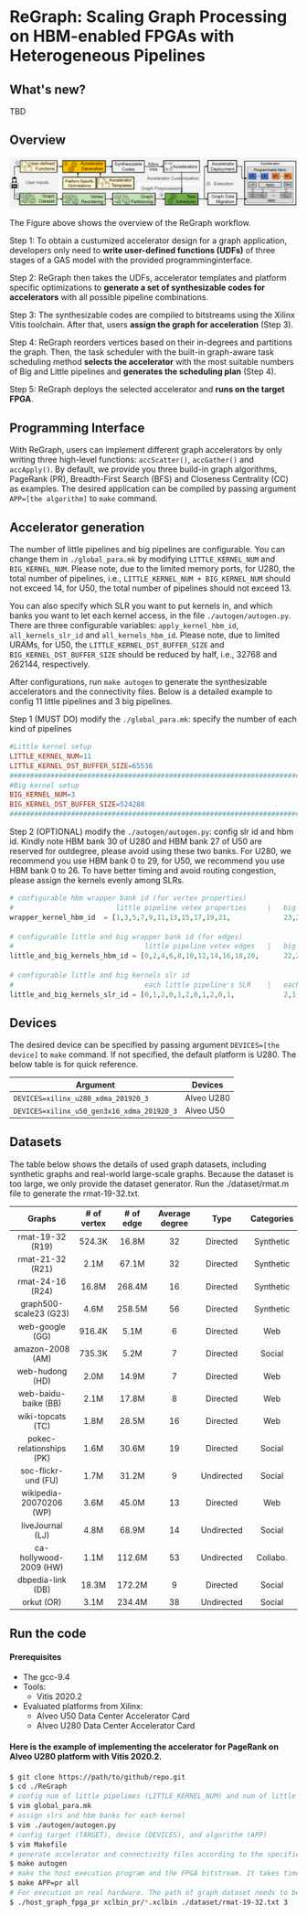 # ReGraph: Scaling Graph Processing on HBM-enabled FPGAs with Heterogeneous Pipelines

## What's new?
TBD

## Overview


![image](./img/overview.png)


The Figure above shows the overview of the ReGraph workflow. 

Step 1: To obtain a custumized accelerator design for a graph application, developers only need to **write user-defined functions (UDFs)** of three stages of a GAS model with the provided programminginterface. 

Step 2: ReGraph then takes the UDFs, accelerator templates and platform specific optimizations to **generate a set of synthesizable codes for accelerators** with all possible pipeline combinations. 

Step 3: The synthesizable codes are compiled to bitstreams using the Xilinx Vitis toolchain. After that, users **assign the graph for acceleration** (Step 3). 

Step 4: ReGraph reorders vertices based on their in-degrees and partitions the graph.  Then, the task scheduler with the built-in graph-aware task scheduling method **selects the accelerator** with the most suitable numbers of Big and Little pipelines and **generates the scheduling plan** (Step 4).

Step 5: ReGraph deploys the selected accelerator and **runs on the target FPGA**.



## Programming Interface
With ReGraph, users can implement different graph accelerators by only writing three high-level functions: `accScatter()`, `accGather()` and `accApply()`. By default, we provide you three build-in graph algorithms, PageRank (PR), Breadth-First Search (BFS) and Closeness Centrality (CC) as examples. The desired application can be compiled by passing argument ```APP=[the algorithm]``` to ``` make ``` command.

## Accelerator generation
The number of little pipelines and big pipelines are configurable. You can change them in `./global_para.mk` by modifying `LITTLE_KERNEL_NUM` and `BIG_KERNEL_NUM`. Please note, due to the limited memory ports, for U280, the total number of pipelines, i.e., `LITTLE_KERNEL_NUM + BIG_KERNEL_NUM` should not exceed 14, for U50, the total number of pipelines should not exceed 13. 

You can also specify which SLR you want to put kernels in, and which banks you want to let each kernel access, in the file `./autogen/autogen.py`. There are three configurable variables: `apply_kernel_hbm_id`, `all_kernels_slr_id` and `all_kernels_hbm_id`. Please note, due to limited URAMs, for U50, the `LITTLE_KERNEL_DST_BUFFER_SIZE` and `BIG_KERNEL_DST_BUFFER_SIZE` should be reduced by half, i.e., 32768 and 262144, respectively.

After configurations, run `make autogen` to generate the synthesizable accelerators and the connectivity files. Below is a detailed example to config 11 little pipelines and 3 big pipelines. 

Step 1 (MUST DO) modify the `./global_para.mk`: specify the number of each kind of pipelines
```makefile
#Little kernel setup 
LITTLE_KERNEL_NUM=11
LITTLE_KERNEL_DST_BUFFER_SIZE=65536
#################################################################################################################
#Big kernel setup 
BIG_KERNEL_NUM=3
BIG_KERNEL_DST_BUFFER_SIZE=524288 
#################################################################################################################
```

Step 2 (OPTIONAL) modify the `./autogen/autogen.py`: config slr id and hbm id. Kindly note HBM bank 30 of U280 and HBM bank 27 of U50 are reserved for outdegree, please avoid using these two banks. For U280, we recommend you use HBM bank 0 to 29, for U50, we recommend you use HBM bank 0 to 26. To have better timing and avoid routing congestion, please assign the kernels evenly among SLRs.
```python
# configurable hbm wrapper bank id (for vertex properties)
#                         little pipeline vetex properties     |   big pipeline vetex properties
wrapper_kernel_hbm_id  = [1,3,5,7,9,11,13,15,17,19,21,             23,25,27]

# configurable little and big wrapper bank id (for edges)
#                                little pipeline vetex edges   |   big pipeline vetex properties
little_and_big_kernels_hbm_id = [0,2,4,6,8,10,12,14,16,18,20,      22,24,26]

# configurable little and big kernels slr id
#                                each little pipeline's SLR    |   each big pipeline's SLR
little_and_big_kernels_slr_id = [0,1,2,0,1,2,0,1,2,0,1,            2,1,2]
```


## Devices
The desired device can be specified by passing argument  ```DEVICES=[the device]``` to ``` make ``` command. If not specified, the default platform is U280. The below table is for quick reference.

| Argument    |  Devices  |
|--------------|--------------|
| ```DEVICES=xilinx_u280_xdma_201920_3``` | Alveo U280|
| ```DEVICES=xilinx_u50_gen3x16_xdma_201920_3``` | Alveo U50 |

## Datasets
The table below shows the details of used graph datasets, including synthetic graphs and real-world large-scale graphs.
Because the dataset is too large, we only provide the dataset generator. Run the ./dataset/rmat.m file to generate the rmat-19-32.txt.


|       Graphs     |  # of vertex | # of edge  | Average degree |     Type    |  Categories |
|:----------------:|:------------:|:----------:|:--------------:|:-----------:|:-----------:|
| rmat-19-32 (R19) |    524.3K    |    16.8M   |       32       |   Directed  |  Synthetic  | 
| rmat-21-32 (R21) |     2.1M     |    67.1M   |       32       |   Directed  |  Synthetic  |
| rmat-24-16 (R24) |    16.8M     |   268.4M   |       16       |   Directed  |  Synthetic  |
| graph500-scale23 (G23) |  4.6M  |   258.5M   |       56       |   Directed  |  Synthetic  |
| web-google (GG)  |   916.4K     |     5.1M   |        6       |   Directed  |     Web     |
| amazon-2008 (AM) |   735.3K     |     5.2M   |        7       |   Directed  |   Social    |
| web-hudong (HD)  |     2.0M     |    14.9M   |        7       |   Directed  |     Web     |
| web-baidu-baike (BB) | 2.1M     |    17.8M   |        8       |   Directed  |     Web     |
| wiki-topcats (TC) |    1.8M     |    28.5M   |       16       |   Directed  |     Web     |  
| pokec-relationships (PK) | 1.6M |    30.6M   |       19       |   Directed  |   Social    | 
| soc-flickr-und (FU) |  1.7M     |    31.2M   |        9       |  Undirected |   Social    |
| wikipedia-20070206 (WP) | 3.6M  |    45.0M   |       13       |   Directed  |     Web     |
| liveJournal (LJ) |     4.8M     |    68.9M   |       14       |  Undirected |   Social    |
| ca-hollywood-2009 (HW) |  1.1M  |   112.6M   |       53       |  Undirected |  Collabo.   |
| dbpedia-link (DB) |   18.3M     |   172.2M   |        9       |   Directed  |   Social    | 
| orkut (OR)        |    3.1M     |   234.4M   |       38       |  Undirected |   Social    |

## Run the code

#### Prerequisites
* The gcc-9.4
* Tools:
    * Vitis 2020.2
* Evaluated platforms from Xilinx:
    * Alveo U50  Data Center Accelerator Card
    * Alveo U280 Data Center Accelerator Card


#### Here is the example of implementing the accelerator for PageRank on Alveo U280 platform with Vitis 2020.2. 
```sh
$ git clone https://path/to/github/repo.git
$ cd ./ReGraph
# config num of little pipelimes (LITTLE_KERNEL_NUM) and num of little pipelimes (BIG_KERNEL_NUM)
$ vim global_para.mk
# assign slrs and hbm banks for each kernel 
$ vim ./autogen/autogen.py
# config target (TARGET), device (DEVICES), and algorithm (APP)
$ vim Makefile
# generate accelerator and connectivity files according to the specified configurations
$ make autogen
# make the host execution program and the FPGA bitstream. It takes time :)
$ make APP=pr all 
# For execution on real hardware. The path of graph dataset needs to be provided by the user. 
$ ./host_graph_fpga_pr xclbin_pr/*.xclbin ./dataset/rmat-19-32.txt 3
